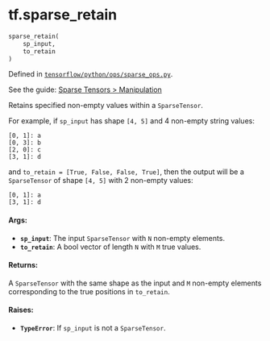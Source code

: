 <div itemscope itemtype="http://developers.google.com/ReferenceObject">
<meta itemprop="name" content="tf.sparse_retain" />
</div>

# tf.sparse_retain

``` python
sparse_retain(
    sp_input,
    to_retain
)
```



Defined in [`tensorflow/python/ops/sparse_ops.py`](https://www.tensorflow.org/code/tensorflow/python/ops/sparse_ops.py).

See the guide: [Sparse Tensors > Manipulation](../../../api_guides/python/sparse_ops.md#Manipulation)

Retains specified non-empty values within a `SparseTensor`.

For example, if `sp_input` has shape `[4, 5]` and 4 non-empty string values:

    [0, 1]: a
    [0, 3]: b
    [2, 0]: c
    [3, 1]: d

and `to_retain = [True, False, False, True]`, then the output will
be a `SparseTensor` of shape `[4, 5]` with 2 non-empty values:

    [0, 1]: a
    [3, 1]: d

#### Args:

* <b>`sp_input`</b>: The input `SparseTensor` with `N` non-empty elements.
* <b>`to_retain`</b>: A bool vector of length `N` with `M` true values.


#### Returns:

  A `SparseTensor` with the same shape as the input and `M` non-empty
  elements corresponding to the true positions in `to_retain`.


#### Raises:

* <b>`TypeError`</b>: If `sp_input` is not a `SparseTensor`.